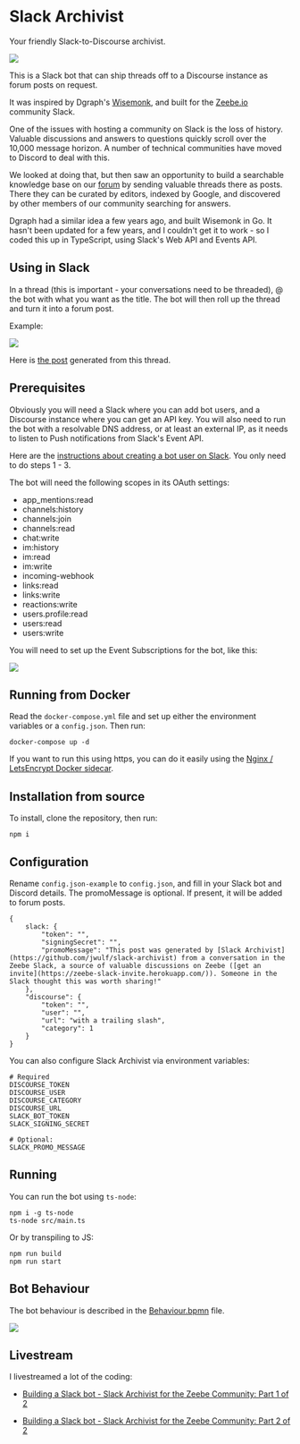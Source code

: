 # Slack Archivist

Your friendly Slack-to-Discourse archivist.

![](img/Dianne_Macaskill.jpg)

This is a Slack bot that can ship threads off to a Discourse instance as forum posts on request.

It was inspired by Dgraph's [Wisemonk](https://github.com/dgraph-io/wisemonk), and built for the [Zeebe.io](https://zeebe.io) community Slack.

One of the issues with hosting a community on Slack is the loss of history. Valuable discussions and answers to questions quickly scroll over the 10,000 message horizon. A number of technical communities have moved to Discord to deal with this.

We looked at doing that, but then saw an opportunity to build a searchable knowledge base on our [forum](https://forum.zeebe.io) by sending valuable threads there as posts. There they can be curated by editors, indexed by Google, and discovered by other members of our community searching for answers.

Dgraph had a similar idea a few years ago, and built Wisemonk in Go. It hasn't been updated for a few years, and I couldn't get it to work - so I coded this up in TypeScript, using Slack's Web API and Events API.

## Using in Slack

In a thread (this is important - your conversations need to be threaded), @ the bot with what you want as the title. The bot will then roll up the thread and turn it into a forum post.

Example:

![](img/example.png)

Here is [the post](https://forum.zeebe.io/t/zeebe-failover/980) generated from this thread.

## Prerequisites

Obviously you will need a Slack where you can add bot users, and a Discourse instance where you can get an API key. You will also need to run the bot with a resolvable DNS address, or at least an external IP, as it needs to listen to Push notifications from Slack's Event API.

Here are the [instructions about creating a bot user on Slack](https://api.slack.com/bot-users). You only need to do steps 1 - 3.

The bot will need the following scopes in its OAuth settings:

* app_mentions:read
* channels:history
* channels:join
* channels:read
* chat:write
* im:history
* im:read
* im:write
* incoming-webhook
* links:read
* links:write
* reactions:write
* users.profile:read
* users:read
* users:write

You will need to set up the Event Subscriptions for the bot, like this:

![](img/event-subscriptions.png)

## Running from Docker

Read the `docker-compose.yml` file and set up either the environment variables or a `config.json`. Then run:

```
docker-compose up -d
```

If you want to run this using https, you can do it easily using the [Nginx / LetsEncrypt Docker sidecar](https://github.com/jwulf/letsencrypt-nginx-sidecar).

## Installation from source

To install, clone the repository, then run: 

```
npm i
```

## Configuration

Rename `config.json-example` to `config.json`, and fill in your Slack bot and Discord details. The promoMessage is optional. If present, it will be added to forum posts.

```
{
    slack: {
        "token": "",
        "signingSecret": "",
        "promoMessage": "This post was generated by [Slack Archivist](https://github.com/jwulf/slack-archivist) from a conversation in the Zeebe Slack, a source of valuable discussions on Zeebe ([get an invite](https://zeebe-slack-invite.herokuapp.com/)). Someone in the Slack thought this was worth sharing!"
    },
    "discourse": {
        "token": "",
        "user": "",
        "url": "with a trailing slash",
        "category": 1
    }
}
```

You can also configure Slack Archivist via environment variables:

```
# Required
DISCOURSE_TOKEN
DISCOURSE_USER
DISCOURSE_CATEGORY
DISCOURSE_URL
SLACK_BOT_TOKEN
SLACK_SIGNING_SECRET

# Optional:
SLACK_PROMO_MESSAGE
```

## Running

You can run the bot using `ts-node`: 

```
npm i -g ts-node
ts-node src/main.ts
```

Or by transpiling to JS:

```
npm run build
npm run start
```

## Bot Behaviour

The bot behaviour is described in the [Behaviour.bpmn](Behaviour.bpmn) file.

![](img/Behaviour.png)

## Livestream 

I livestreamed a lot of the coding:

* [Building a Slack bot - Slack Archivist for the Zeebe Community: Part 1 of 2](https://youtu.be/v5CkZb-xlBc)

* [Building a Slack bot - Slack Archivist for the Zeebe Community: Part 2 of 2](https://youtu.be/n3zDiqRgW0o)
